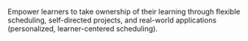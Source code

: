 Empower learners to take ownership of their learning through flexible scheduling, self-directed projects, and real-world applications (personalized, learner-centered scheduling).
